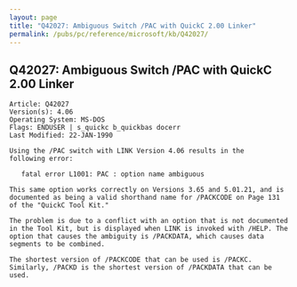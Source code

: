 ```yaml
---
layout: page
title: "Q42027: Ambiguous Switch /PAC with QuickC 2.00 Linker"
permalink: /pubs/pc/reference/microsoft/kb/Q42027/
---
```


## Q42027: Ambiguous Switch /PAC with QuickC 2.00 Linker

	Article: Q42027
	Version(s): 4.06
	Operating System: MS-DOS
	Flags: ENDUSER | s_quickc b_quickbas docerr
	Last Modified: 22-JAN-1990
	
	Using the /PAC switch with LINK Version 4.06 results in the
	following error:
	
	   fatal error L1001: PAC : option name ambiguous
	
	This same option works correctly on Versions 3.65 and 5.01.21, and is
	documented as being a valid shorthand name for /PACKCODE on Page 131
	of the "QuickC Tool Kit."
	
	The problem is due to a conflict with an option that is not documented
	in the Tool Kit, but is displayed when LINK is invoked with /HELP. The
	option that causes the ambiguity is /PACKDATA, which causes data
	segments to be combined.
	
	The shortest version of /PACKCODE that can be used is /PACKC.
	Similarly, /PACKD is the shortest version of /PACKDATA that can be
	used.
